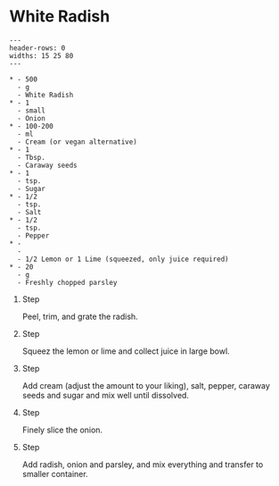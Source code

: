# White Radish

```{list-table}
---
header-rows: 0
widths: 15 25 80
---

* - 500
  - g
  - White Radish
* - 1
  - small
  - Onion
* - 100-200
  - ml
  - Cream (or vegan alternative)
* - 1
  - Tbsp.
  - Caraway seeds
* - 1
  - tsp.
  - Sugar
* - 1/2
  - tsp.
  - Salt
* - 1/2
  - tsp.
  - Pepper
* - 
  - 
  - 1/2 Lemon or 1 Lime (squeezed, only juice required)
* - 20
  - g
  - Freshly chopped parsley
```

1. Step

    Peel, trim, and grate the radish.

1. Step

    Squeez the lemon or lime and collect juice in large bowl.

1. Step

    Add cream (adjust the amount to your liking), salt, pepper, caraway seeds and sugar and mix well until dissolved.

1. Step

    Finely slice the onion.

1. Step

    Add radish, onion and parsley, and mix everything and transfer to smaller container.
